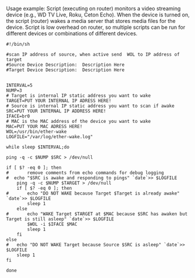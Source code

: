 Usage example:  Script (executing on router) monitors a video streaming device (e.g., WD TV Live, Roku, Ceton Echo).  When the device is turned on, the script (router) wakes a media server that stores media files for the device.  Script is low overhead on router, so multiple scripts can be run for different devices or combinations of different devices.

```
#!/bin/sh

#scan IP address of source, when active send  WOL to IP address of target
#Source Device Description:  Description Here
#Target Device Description:  Description Here


INTERVAL=5
NUMP=3
# Target is internal IP static address you want to wake
TARGET=PUT YOUR INTERNAL IP ADRESS HERE!
# Source is internal IP static address you want to scan if awake
SRC=PUT YOUR INTERNAL IP ADDRESS HERE!
IFACE=br0
# MAC is the MAC address of the device you want to wake
MAC=PUT YOUR MAC ADRESS HERE!
WOL=/usr/bin/ether-wake
LOGFILE="/var/log/ether-wake.log"

while sleep $INTERVAL;do

ping -q -c $NUMP $SRC > /dev/null

if [ $? -eq 0 ]; then
#       remove comments from echo commands for debug logging
#  echo "$SRC is awake and responding to pings" `date`>> $LOGFILE
	ping -q -c $NUMP $TARGET > /dev/null
	if [ $? -eq 0 ]; then
#		echo "DO NOT WAKE because Target $Target is already awake" `date`>> $LOGFILE
		sleep 1
	else
#		echo "WAKE Target $TARGET at $MAC because $SRC has awaken but Target is still asleep" `date`>> $LOGFILE
		$WOL -i $IFACE $MAC
		sleep 1
	fi
else
#	echo "DO NOT WAKE Target because Source $SRC is asleep" `date`>> $LOGFILE
	sleep 1
fi

done
```